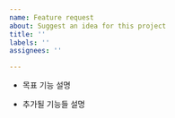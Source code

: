 ```yaml
---
name: Feature request
about: Suggest an idea for this project
title: ''
labels: ''
assignees: ''

---
```


* 목표 기능 설명

* 추가될 기능들 설명
